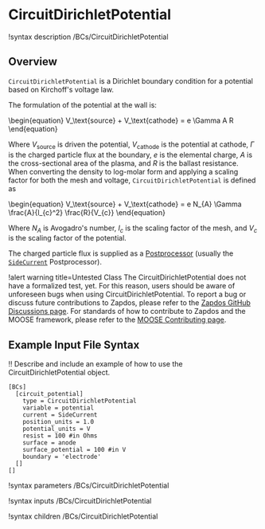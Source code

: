 # CircuitDirichletPotential

!syntax description /BCs/CircuitDirichletPotential

## Overview

`CircuitDirichletPotential` is a Dirichlet boundary condition for a potential based on Kirchoff's voltage law.

The formulation of the potential at the wall is:

\begin{equation}
V_\text{source} + V_\text{cathode} = e \Gamma A R
\end{equation}

Where $V_\text{source}$ is driven the potential, $V_\text{cathode}$ is the potential at cathode,
$\Gamma$ is the charged particle flux at the boundary, $e$ is the elemental charge, $A$ is the cross-sectional area of the plasma, and
$R$ is the ballast resistance. When converting the density to log-molar form and applying a scaling factor for both the mesh and voltage,
`CircuitDirichletPotential` is defined as

\begin{equation}
V_\text{source} + V_\text{cathode} = e N_{A} \Gamma \frac{A}{l_{c}^2} \frac{R}{V_{c}}
\end{equation}

Where $N_{A}$ is Avogadro's number, $l_{c}$ is the scaling factor of the mesh, and $V_{c}$ is the scaling factor of the potential.


The charged particle flux is supplied as a [Postprocessor](syntax/Postprocessors/index.md) (usually the [`SideCurrent`](/postprocessors/SideCurrent.md) Postprocessor).

!alert warning title=Untested Class
The CircuitDirichletPotential does not have a formalized test, yet. For this reason,
users should be aware of unforeseen bugs when using CircuitDirichletPotential. To
report a bug or discuss future contributions to Zapdos, please refer to the
[Zapdos GitHub Discussions page](https://github.com/shannon-lab/zapdos/discussions).
For standards of how to contribute to Zapdos and the MOOSE framework,
please refer to the [MOOSE Contributing page](framework/contributing.md).

## Example Input File Syntax

!! Describe and include an example of how to use the CircuitDirichletPotential object.

```text
[BCs]
  [circuit_potential]
    type = CircuitDirichletPotential
    variable = potential
    current = SideCurrent
    position_units = 1.0
    potential_units = V
    resist = 100 #in Ohms
    surface = anode
    surface_potential = 100 #in V
    boundary = 'electrode'
  []
[]
```

!syntax parameters /BCs/CircuitDirichletPotential

!syntax inputs /BCs/CircuitDirichletPotential

!syntax children /BCs/CircuitDirichletPotential
